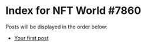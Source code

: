 # Index for NFT World #7860
Posts will be displayed in the order below:

- [Your first post](./001-first.md)

